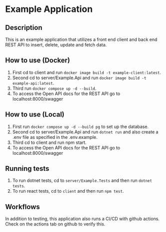 # Example Application

## Description

This is an example application that utilizes a front end client and back end REST API to
insert, delete, update and fetch data.

## How to use (Docker)

1. First cd to client and run `docker image build -t example-client:latest`.
2. Second cd to server/Example.Api and run `docker image build -t example-api:latest`.
3. Third run `docker compose up -d --build`.
4. To access the Open API docs for the REST API go to localhost:8000/swagger

## How to use (Local)

1. First run `docker compose up -d --build pg` to set up the database.
2. Second cd to server/Example.Api and run `dotnet run` and also create a .env file as 
specified in the .env.example.
3. Third cd to client and run npm start.
4. To access the Open API docs for the REST API go to localhost:8000/swagger

## Running tests

1. To run dotnet tests, cd to `server/Example.Tests` and then run `dotnet tests`.
2. To run react tests, cd to `client` and then run `npm test`.

## Workflows

In addition to testing, this application also runs a CI/CD with github actions. Check on the actions tab on
github to verify this. 

